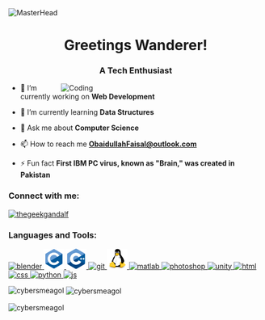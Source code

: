 <!--[![MasterHead](https://giffiles.alphacoders.com/209/209343.gif) -->
<div>
    <img src="https://giffiles.alphacoders.com/209/209343.gif" alt="MasterHead"  width="100%" height="200">
</div>


<h1 align="center" >Greetings Wanderer!</h1>
<h3 align="center">A Tech Enthusiast</h3>
<img align="right" alt="Coding" width="400" src="https://i.pinimg.com/originals/f1/ed/a4/f1eda4768df8d8135c779772f2833e88.gif">

<!--<p align="left"> <img src="https://komarev.com/ghpvc/?username=MObaidullahFsl&label=Profile%20views&color=0e75b6&style=flat" alt="cybersmeagol" /> </p>

<p align="left"> <a href="https://github.com/ryo-ma/github-profile-trophy"><img src="https://github-profile-trophy.vercel.app/?username=MObaidullahFsl" alt="cybersmeagol" /></a> </p>-->
<!--https://youtube.com/playlist?list=PLLTznNgAoA2g5bcyGCP5_faXP5n2HIppf&feature=shared-->

- 🌱 I’m currently working on **Web Development**

- 🌱 I’m currently learning **Data Structures**

- 💬 Ask me about **Computer Science**

- 📫 How to reach me **ObaidullahFaisal@outlook.com**

- ⚡ Fun fact **First IBM PC virus, known as "Brain," was created in Pakistan**

<h3 align="left">Connect with me:</h3>
<p align="left">
<a href="https://www.leetcode.com/thegeekgandalf" target="blank"><img align="center" src="https://raw.githubusercontent.com/rahuldkjain/github-profile-readme-generator/master/src/images/icons/Social/leet-code.svg" alt="thegeekgandalf" height="30" width="40" /></a>
</p>



<h3 align="left">Languages and Tools:</h3>
<a href="https://www.blender.org/" target="_blank" rel="noreferrer"> <img
        src="https://download.blender.org/branding/community/blender_community_badge_white.svg" alt="blender" width="40"
        height="40" /> </a> <a href="https://www.cprogramming.com/" target="_blank" rel="noreferrer"> <img
        src="https://raw.githubusercontent.com/devicons/devicon/master/icons/c/c-original.svg" alt="c" width="40"
        height="40" /> </a> <a href="https://www.w3schools.com/cpp/" target="_blank" rel="noreferrer"> <img
        src="https://raw.githubusercontent.com/devicons/devicon/master/icons/cplusplus/cplusplus-original.svg"
        alt="cplusplus" width="40" height="40" /> </a> 
       <a href="https://git-scm.com/" target="_blank" rel="noreferrer">
    <img src="https://www.vectorlogo.zone/logos/git-scm/git-scm-icon.svg" alt="git" width="40" height="40" /> </a> 
   <a href="https://www.linux.org/" target="_blank" rel="noreferrer">
    <img src="https://raw.githubusercontent.com/devicons/devicon/master/icons/linux/linux-original.svg" alt="linux"
        width="40" height="40" /> </a> <a href="https://www.mathworks.com/" target="_blank" rel="noreferrer"> <img
        src="https://upload.wikimedia.org/wikipedia/commons/2/21/Matlab_Logo.png" alt="matlab" width="40" height="40" />
</a> <a href="https://www.mysql.com/" target="_blank"
    <img src="https://raw.githubusercontent.com/devicons/devicon/2ae2a900d2f041da66e950e4d48052658d850630/icons/pandas/pandas-original.svg"
    alt="pandas" width="40" height="40" /> </a> <a href="https://www.photoshop.com/en" target="_blank" rel="noreferrer">
    <img src="https://w7.pngwing.com/pngs/301/722/png-transparent-adobe-logo-logos-photoshop-logos-and-brands-icon.png"
        alt="photoshop" width="40" height="40" /> </a> <a
    href="https://unity.com/" target="_blank" rel="noreferrer"> <img
        src="https://encrypted-tbn0.gstatic.com/images?q=tbn:ANd9GcTgXiKiZrjm7aUMY4K531GFkD0SqGFIWZjN0qS3GQXB2vfADxvWjGLnI133J0jIxH0JdVc&usqp=CAU" alt="unity" width="40" height="40" /> </a> 
        <a
        href="" target="_blank" rel="noreferrer"> <img
            src="https://private-user-images.githubusercontent.com/148290139/353191778-9e1c7fca-3c9f-43eb-a24c-622cefa01b8a.png?jwt=eyJhbGciOiJIUzI1NiIsInR5cCI6IkpXVCJ9.eyJpc3MiOiJnaXRodWIuY29tIiwiYXVkIjoicmF3LmdpdGh1YnVzZXJjb250ZW50LmNvbSIsImtleSI6ImtleTUiLCJleHAiOjE3MjIyNzg2MzksIm5iZiI6MTcyMjI3ODMzOSwicGF0aCI6Ii8xNDgyOTAxMzkvMzUzMTkxNzc4LTllMWM3ZmNhLTNjOWYtNDNlYi1hMjRjLTYyMmNlZmEwMWI4YS5wbmc_WC1BbXotQWxnb3JpdGhtPUFXUzQtSE1BQy1TSEEyNTYmWC1BbXotQ3JlZGVudGlhbD1BS0lBVkNPRFlMU0E1M1BRSzRaQSUyRjIwMjQwNzI5JTJGdXMtZWFzdC0xJTJGczMlMkZhd3M0X3JlcXVlc3QmWC1BbXotRGF0ZT0yMDI0MDcyOVQxODM4NTlaJlgtQW16LUV4cGlyZXM9MzAwJlgtQW16LVNpZ25hdHVyZT1jMTZiMDQ3ODAyY2Q0MDUxMjZiZGNhNDZhYjA5OWVlNjk5YzNiODhmOTkwNjk4N2E5YjU5MDEyN2RmZGM0MmY5JlgtQW16LVNpZ25lZEhlYWRlcnM9aG9zdCZhY3Rvcl9pZD0wJmtleV9pZD0wJnJlcG9faWQ9MCJ9.8qdlt8Crh1zldia6dKYBCE15mQKi8OXNrUKv1bTm4xw" alt="html" width="40" height="40" /> </a> 
          <a
        href="" target="_blank" rel="noreferrer"> <img
            src="https://private-user-images.githubusercontent.com/148290139/353191486-8c57d7e8-bed8-44dc-86b9-797a956365fd.png?jwt=eyJhbGciOiJIUzI1NiIsInR5cCI6IkpXVCJ9.eyJpc3MiOiJnaXRodWIuY29tIiwiYXVkIjoicmF3LmdpdGh1YnVzZXJjb250ZW50LmNvbSIsImtleSI6ImtleTUiLCJleHAiOjE3MjIyNzg3NDYsIm5iZiI6MTcyMjI3ODQ0NiwicGF0aCI6Ii8xNDgyOTAxMzkvMzUzMTkxNDg2LThjNTdkN2U4LWJlZDgtNDRkYy04NmI5LTc5N2E5NTYzNjVmZC5wbmc_WC1BbXotQWxnb3JpdGhtPUFXUzQtSE1BQy1TSEEyNTYmWC1BbXotQ3JlZGVudGlhbD1BS0lBVkNPRFlMU0E1M1BRSzRaQSUyRjIwMjQwNzI5JTJGdXMtZWFzdC0xJTJGczMlMkZhd3M0X3JlcXVlc3QmWC1BbXotRGF0ZT0yMDI0MDcyOVQxODQwNDZaJlgtQW16LUV4cGlyZXM9MzAwJlgtQW16LVNpZ25hdHVyZT04YjEzM2FiMjY4YWQ2NzM0YThiY2U2NDNjM2I2ZWNhYTUwMGI4ODExOTBlZjFjZTA4MmFjMTY1NDgyN2FjOGQxJlgtQW16LVNpZ25lZEhlYWRlcnM9aG9zdCZhY3Rvcl9pZD0wJmtleV9pZD0wJnJlcG9faWQ9MCJ9.wx5lR-kaFAlCi1Bd45-JhoCTBCkcOD6MQ7NMXQq2HkM" alt="css" width="40" height="40" /> </a>  <a
        href="" target="_blank" rel="noreferrer"> <img
            src="https://s3.dualstack.us-east-2.amazonaws.com/pythondotorg-assets/media/community/logos/python-logo-only.png" alt="python" width="40" height="40" /> </a>         <a
        href="https://unity.com/" target="_blank" rel="noreferrer"> <img
            src="https://upload.wikimedia.org/wikipedia/commons/thumb/6/6a/JavaScript-logo.png/900px-JavaScript-logo.png" alt="js" width="40" height="40" /> </a> </p>

<p><img align="left" src="https://github-readme-stats.vercel.app/api/top-langs?username=MObaidullahFsl&show_icons=true&locale=en&layout=compact" alt="cybersmeagol" /></p>

<p>&nbsp;<img align="center" src="https://github-readme-stats.vercel.app/api?username=MObaidullahFsl&show_icons=true&locale=en" alt="cybersmeagol" /></p>

<p><img align="center" src="https://github-readme-streak-stats.herokuapp.com/?user=MObaidullahFsl&" alt="cybersmeagol" /></p>

